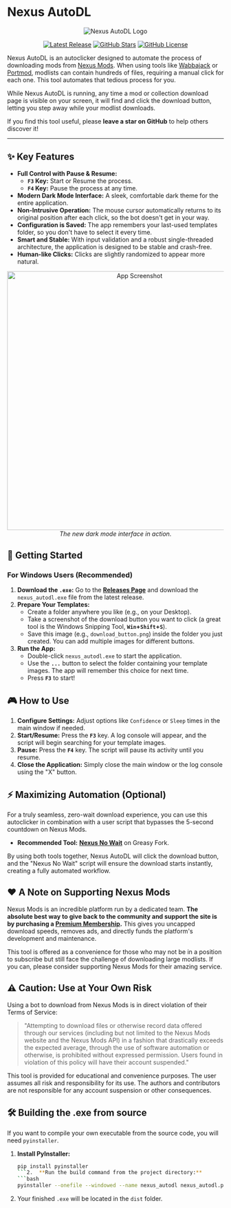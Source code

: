 # Nexus AutoDL

<p align="center">
  <img alt="Nexus AutoDL Logo" src="https://raw.githubusercontent.com/parsiad/nexus-autodl/master/assets/img/logo.png">
</p>

<p align="center">
  <!-- These badges are customized for your repository -->
  <a href="https://github.com/1Tdd/nexus-autodl/releases"><img alt="Latest Release" src="https://img.shields.io/github/v/release/1Tdd/nexus-autodl?style=for-the-badge"></a>
  <a href="https://github.com/1Tdd/nexus-autodl/stargazers"><img alt="GitHub Stars" src="https://img.shields.io/github/stars/1Tdd/nexus-autodl?style=for-the-badge"></a>
  <a href="https://github.com/1Tdd/nexus-autodl/blob/main/LICENSE"><img alt="GitHub License" src="https://img.shields.io/github/license/1Tdd/nexus-autodl?style=for-the-badge"></a>
</p>

Nexus AutoDL is an autoclicker designed to automate the process of downloading mods from [Nexus Mods](https://nexusmods.com). When using tools like [Wabbajack](https://www.wabbajack.org) or [Portmod](https://gitlab.com/portmod/portmod), modlists can contain hundreds of files, requiring a manual click for each one. This tool automates that tedious process for you.

While Nexus AutoDL is running, any time a mod or collection download page is visible on your screen, it will find and click the download button, letting you step away while your modlist downloads.

If you find this tool useful, please **leave a star on GitHub** to help others discover it!

---

## ✨ Key Features

*   **Full Control with Pause & Resume:**
    *   **`F3` Key:** Start or Resume the process.
    *   **`F4` Key:** Pause the process at any time.
*   **Modern Dark Mode Interface:** A sleek, comfortable dark theme for the entire application.
*   **Non-Intrusive Operation:** The mouse cursor automatically returns to its original position after each click, so the bot doesn't get in your way.
*   **Configuration is Saved:** The app remembers your last-used templates folder, so you don't have to select it every time.
*   **Smart and Stable:** With input validation and a robust single-threaded architecture, the application is designed to be stable and crash-free.
*   **Human-like Clicks:** Clicks are slightly randomized to appear more natural.

<p align="center">
  <img alt="App Screenshot" src="https://github.com/user-attachments/assets/959c758e-7874-47a7-991e-6d14ebfddd21" width="600">
  <br><em>The new dark mode interface in action.</em>
</p>

## 🚀 Getting Started

### For Windows Users (Recommended)

1.  **Download the `.exe`:** Go to the [**Releases Page**](https://github.com/1Tdd/nexus-autodl/releases) and download the `nexus_autodl.exe` file from the latest release.
2.  **Prepare Your Templates:**
    *   Create a folder anywhere you like (e.g., on your Desktop).
    *   Take a screenshot of the download button you want to click (a great tool is the Windows Snipping Tool, **`Win`+`Shift`+`S`**).
    *   Save this image (e.g., `download_button.png`) inside the folder you just created. You can add multiple images for different buttons.
3.  **Run the App:**
    *   Double-click `nexus_autodl.exe` to start the application.
    *   Use the **`...`** button to select the folder containing your template images. The app will remember this choice for next time.
    *   Press **`F3`** to start!

## 🎮 How to Use

1.  **Configure Settings:** Adjust options like `Confidence` or `Sleep` times in the main window if needed.
2.  **Start/Resume:** Press the **`F3`** key. A log console will appear, and the script will begin searching for your template images.
3.  **Pause:** Press the **`F4`** key. The script will pause its activity until you resume.
4.  **Close the Application:** Simply close the main window or the log console using the "X" button.

## ⚡ Maximizing Automation (Optional)

For a truly seamless, zero-wait download experience, you can use this autoclicker in combination with a user script that bypasses the 5-second countdown on Nexus Mods.

*   **Recommended Tool:** [**Nexus No Wait**](https://greasyfork.org/it/scripts/519037-nexus-no-wait) on Greasy Fork.

By using both tools together, Nexus AutoDL will click the download button, and the "Nexus No Wait" script will ensure the download starts instantly, creating a fully automated workflow.

## ❤️ A Note on Supporting Nexus Mods

Nexus Mods is an incredible platform run by a dedicated team. **The absolute best way to give back to the community and support the site is by purchasing a [Premium Membership](https://www.nexusmods.com/users/premium).** This gives you uncapped download speeds, removes ads, and directly funds the platform's development and maintenance.

This tool is offered as a convenience for those who may not be in a position to subscribe but still face the challenge of downloading large modlists. If you can, please consider supporting Nexus Mods for their amazing service.

## ⚠️ Caution: Use at Your Own Risk

Using a bot to download from Nexus Mods is in direct violation of their Terms of Service:

> "Attempting to download files or otherwise record data offered through our services (including but not limited to the Nexus Mods website and the Nexus Mods API) in a fashion that drastically exceeds the expected average, through the use of software automation or otherwise, is prohibited without expressed permission. Users found in violation of this policy will have their account suspended."

This tool is provided for educational and convenience purposes. The user assumes all risk and responsibility for its use. The authors and contributors are not responsible for any account suspension or other consequences.

## 🛠️ Building the .exe from source

If you want to compile your own executable from the source code, you will need `pyinstaller`.

1.  **Install PyInstaller:**
    ```bash
    pip install pyinstaller
    ```2.  **Run the build command from the project directory:**
    ```bash
    pyinstaller --onefile --windowed --name nexus_autodl nexus_autodl.py
    ```
3.  Your finished `.exe` will be located in the `dist` folder.
